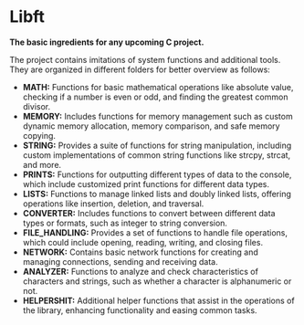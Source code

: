 # Libft

**The basic ingredients for any upcoming C project.**

The project contains imitations of system functions and additional tools. They are organized in different folders for better overview as follows:

- **MATH:** Functions for basic mathematical operations like absolute value, checking if a number is even or odd, and finding the greatest common divisor.
- **MEMORY:** Includes functions for memory management such as custom dynamic memory allocation, memory comparison, and safe memory copying.
- **STRING:** Provides a suite of functions for string manipulation, including custom implementations of common string functions like strcpy, strcat, and more.
- **PRINTS:** Functions for outputting different types of data to the console, which include customized print functions for different data types.
- **LISTS:** Functions to manage linked lists and doubly linked lists, offering operations like insertion, deletion, and traversal.
- **CONVERTER:** Includes functions to convert between different data types or formats, such as integer to string conversion.
- **FILE_HANDLING:** Provides a set of functions to handle file operations, which could include opening, reading, writing, and closing files.
- **NETWORK:** Contains basic network functions for creating and managing connections, sending and receiving data.
- **ANALYZER:** Functions to analyze and check characteristics of characters and strings, such as whether a character is alphanumeric or not.
- **HELPERSHIT:** Additional helper functions that assist in the operations of the library, enhancing functionality and easing common tasks.
